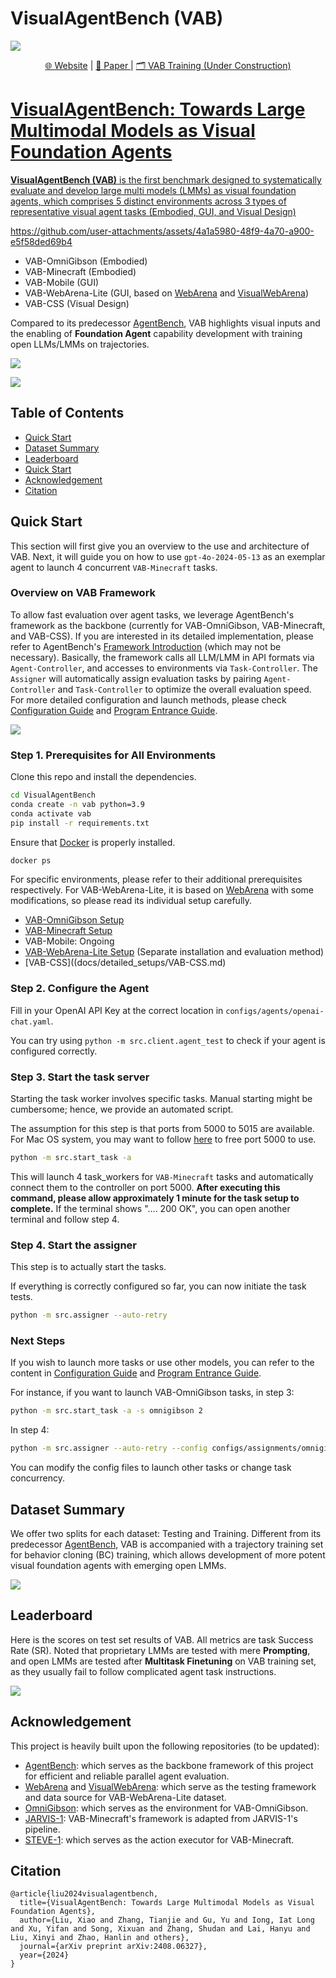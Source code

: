 # VisualAgentBench (VAB)

![](./assets/cover.png)

<p align="center">
   <a href="" target="_blank">🌐 Website</a> | <a href="https://arxiv.org/abs/2408.06327" target="_blank">📃 Paper </a> | <a href="" target="_blank"> 🗂️ VAB Training (Under Construction)
</p>

# VisualAgentBench: Towards Large Multimodal Models as Visual Foundation Agents

**VisualAgentBench (VAB)** is the first benchmark designed to systematically evaluate and develop large multi models (LMMs) as visual foundation agents, which comprises 5 distinct environments across 3 types of representative visual agent tasks (Embodied, GUI, and Visual Design)

https://github.com/user-attachments/assets/4a1a5980-48f9-4a70-a900-e5f58ded69b4

- VAB-OmniGibson (Embodied)
- VAB-Minecraft (Embodied)
- VAB-Mobile (GUI)
- VAB-WebArena-Lite (GUI, based on [WebArena](https://github.com/web-arena-x/webarena) and [VisualWebArena](https://github.com/web-arena-x/visualwebarena))
- VAB-CSS (Visual Design)

Compared to its predecessor [AgentBench](https://github.com/THUDM/AgentBench), VAB highlights visual inputs and the enabling of **Foundation Agent** capability development with training open LLMs/LMMs on trajectories. 

![](./assets/visualagentbench.png)

![](./assets/intro.png)

## Table of Contents

-   [Quick Start](#quick-start)
-   [Dataset Summary](#dataset-summary)
-   [Leaderboard](#leaderboard)
-   [Quick Start](#quick-start)
-   [Acknowledgement](#acknowledgement)
-   [Citation](#citation)

## Quick Start

This section will first give you an overview to the use and architecture of VAB.
Next, it will guide you on how to use `gpt-4o-2024-05-13` as an exemplar agent to launch 4 concurrent `VAB-Minecraft` tasks.

### Overview on VAB Framework

To allow fast evaluation over agent tasks, we leverage AgentBench's framework as the backbone (currently for VAB-OmniGibson, VAB-Minecraft, and VAB-CSS).
If you are interested in its detailed implementation, please refer to AgentBench's [Framework Introduction](https://github.com/THUDM/AgentBench/blob/main/docs/Introduction_en.md) (which may not be necessary).
Basically, the framework calls all LLM/LMM in API formats via `Agent-Controller`, and accesses to environments via `Task-Controller`.
The `Assigner` will automatically assign evaluation tasks by pairing `Agent-Controller` and `Task-Controller` to optimize the overall evaluation speed.
For more detailed configuration and launch methods, please check [Configuration Guide](docs/Config_en.md)
and [Program Entrance Guide](docs/Entrance_en.md).

![](./assets/framework.png)

### Step 1. Prerequisites for All Environments

Clone this repo and install the dependencies.

```bash
cd VisualAgentBench
conda create -n vab python=3.9
conda activate vab
pip install -r requirements.txt
```

Ensure that [Docker](https://www.docker.com/) is properly installed.

```bash
docker ps
```

For specific environments, please refer to their additional prerequisites respectively.
For VAB-WebArena-Lite, it is based on [WebArena](https://github.com/webarena-x/webarena) with some modifications, so please read its individual setup carefully.

* [VAB-OmniGibson Setup](docs/detailed_setups/VAB-OmniGibson.md)
* [VAB-Minecraft Setup](docs/detailed_setups/VAB-Minecraft.md)
* VAB-Mobile: Ongoing
* [VAB-WebArena-Lite Setup](VAB-WebArena-Lite) (Separate installation and evaluation method)
* [VAB-CSS]((docs/detailed_setups/VAB-CSS.md)

### Step 2. Configure the Agent

Fill in your OpenAI API Key at the correct location in `configs/agents/openai-chat.yaml`.

You can try using `python -m src.client.agent_test` to check if your agent is configured correctly.


### Step 3. Start the task server

Starting the task worker involves specific tasks. Manual starting might be cumbersome; hence, we provide an automated script.

The assumption for this step is that ports from 5000 to 5015 are available. For Mac OS system, you may want to follow [here](https://stackoverflow.com/questions/69955686/why-cant-i-run-the-project-on-port-5000) to free port 5000 to use.

```bash
python -m src.start_task -a
```

This will launch 4 task_workers for `VAB-Minecraft` tasks and automatically connect them to the controller on port 5000. **After executing this command, please allow approximately 1 minute for the task setup to complete.** If the terminal shows ".... 200 OK", you can open another terminal and follow step 4.

### Step 4. Start the assigner

This step is to actually start the tasks.

If everything is correctly configured so far, you can now initiate the task tests.

```bash
python -m src.assigner --auto-retry
```

### Next Steps

If you wish to launch more tasks or use other models, you can refer to the content in [Configuration Guide](docs/Config_en.md) and [Program Entrance Guide](docs/Entrance_en.md).

For instance, if you want to launch VAB-OmniGibson tasks, in step 3:

```bash
python -m src.start_task -a -s omnigibson 2
```

In step 4: 

```bash
python -m src.assigner --auto-retry --config configs/assignments/omnigibson.yaml
```

You can modify the config files to launch other tasks or change task concurrency.

## Dataset Summary

We offer two splits for each dataset: Testing and Training. Different from its predecessor [AgentBench](https://github.com/THUDM/AgentBench), VAB is accompanied with a trajectory training set for behavior cloning (BC) training, which allows development of more potent visual foundation agents with emerging open LMMs.

![](./assets/statistics.png)

## Leaderboard

Here is the scores on test set results of VAB. All metrics are task Success Rate (SR). Noted that proprietary LMMs are tested with mere **Prompting**, and open LMMs are tested after **Multitask Finetuning** on VAB training set, as they usually fail to follow complicated agent task instructions.

![](./assets/leaderboard.png)


## Acknowledgement
This project is heavily built upon the following repositories (to be updated):

* [AgentBench](https://github.com/THUDM/AgentBench): which serves as the backbone framework of this project for efficient and reliable parallel agent evaluation.
* [WebArena](https://github.com/web-arena-x/webarena) and [VisualWebArena](https://github.com/web-arena-x/visualwebarena): which serve as the testing framework and data source for VAB-WebArena-Lite dataset.
* [OmniGibson](https://github.com/StanfordVL/OmniGibson): which serves as the environment for VAB-OmniGibson.
* [JARVIS-1](https://github.com/CraftJarvis/JARVIS-1): VAB-Minecraft's framework is adapted from JARVIS-1's pipeline.
* [STEVE-1](https://github.com/Shalev-Lifshitz/STEVE-1): which serves as the action executor for VAB-Minecraft.

## Citation

```
@article{liu2024visualagentbench,
  title={VisualAgentBench: Towards Large Multimodal Models as Visual Foundation Agents},
  author={Liu, Xiao and Zhang, Tianjie and Gu, Yu and Iong, Iat Long and Xu, Yifan and Song, Xixuan and Zhang, Shudan and Lai, Hanyu and Liu, Xinyi and Zhao, Hanlin and others},
  journal={arXiv preprint arXiv:2408.06327},
  year={2024}
}
```
